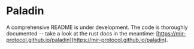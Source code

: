 # Paladin

A comprehensive README is under development. The code is thoroughly documented -- take a look at the rust docs in the meantime: [https://mir-protocol.github.io/paladin](https://mir-protocol.github.io/paladin).
